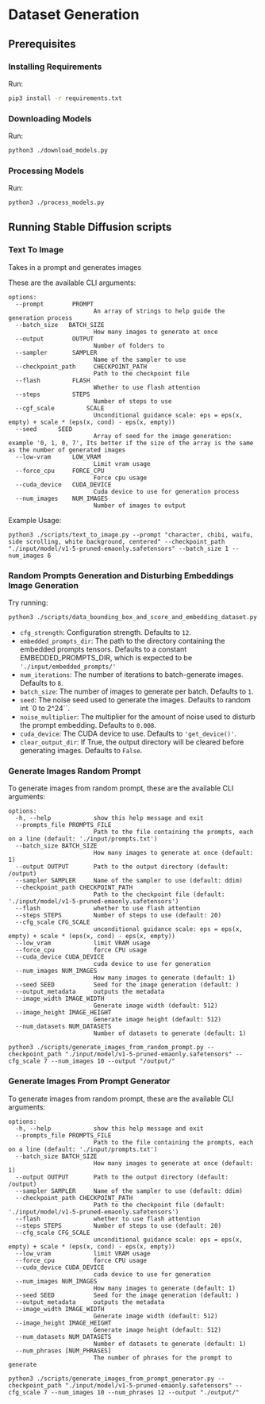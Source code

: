 # Dataset Generation

## Prerequisites

### Installing Requirements
Run: 
```bash
pip3 install -r requirements.txt
```

### Downloading Models
Run: 
```bash
python3 ./download_models.py
```

### Processing Models
Run: 
```bash
python3 ./process_models.py
```

## Running Stable Diffusion scripts

### Text To Image

Takes in a prompt and generates images

These are the available CLI arguments:

```
options:
  --prompt        PROMPT
                        An array of strings to help guide the generation process
  --batch_size   BATCH_SIZE
                        How many images to generate at once
  --output        OUTPUT
                        Number of folders to
  --sampler       SAMPLER
                        Name of the sampler to use
  --checkpoint_path     CHECKPOINT_PATH
                        Path to the checkpoint file
  --flash         FLASH
                        Whether to use flash attention
  --steps         STEPS
                        Number of steps to use
  --cgf_scale         SCALE
                        Unconditional guidance scale: eps = eps(x, empty) + scale * (eps(x, cond) - eps(x, empty))
  --seed      SEED
                        Array of seed for the image generation: example '0, 1, 0, 7', Its better if the size of the array is the same as the number of generated images
  --low-vram      LOW_VRAM
                        Limit vram usage
  --force_cpu     FORCE_CPU
                        Force cpu usage
  --cuda_device   CUDA_DEVICE
                        Cuda device to use for generation process
  --num_images    NUM_IMAGES
                        Number of images to output
```

Example Usage:
``` shell
python3 ./scripts/text_to_image.py --prompt "character, chibi, waifu, side scrolling, white background, centered" --checkpoint_path "./input/model/v1-5-pruned-emaonly.safetensors" --batch_size 1 --num_images 6
```

### Random Prompts Generation and Disturbing Embeddings Image Generation

Try running:

```bash
python3 ./scripts/data_bounding_box_and_score_and_embedding_dataset.py --num_iterations 10 
```

- `cfg_strength`: Configuration strength. Defaults to `12`.
- `embedded_prompts_dir`: The path to the directory containing the embedded prompts tensors. Defaults to a constant EMBEDDED_PROMPTS_DIR, which is expected to be `'./input/embedded_prompts/'`
- `num_iterations`: The number of iterations to batch-generate images. Defaults to `8`.
- `batch_size`: The number of images to generate per batch. Defaults to `1`.
- `seed`: The noise seed used to generate the images. Defaults to random int `0 to 2^24``.
- `noise_multiplier`: The multiplier for the amount of noise used to disturb the prompt embedding. Defaults to `0.008`.
- `cuda_device`: The CUDA device to use. Defaults to `'get_device()'`.
- `clear_output_dir`: If True, the output directory will be cleared before generating images. Defaults to `False`.

### Generate Images Random Prompt

To generate images from random prompt, these are the available CLI arguments:

```
options:
  -h, --help            show this help message and exit
  --prompts_file PROMPTS_FILE
                        Path to the file containing the prompts, each on a line (default: './input/prompts.txt')
  --batch_size BATCH_SIZE
                        How many images to generate at once (default: 1)
  --output OUTPUT       Path to the output directory (default: /output)
  --sampler SAMPLER     Name of the sampler to use (default: ddim)
  --checkpoint_path CHECKPOINT_PATH
                        Path to the checkpoint file (default: './input/model/v1-5-pruned-emaonly.safetensors')
  --flash               whether to use flash attention
  --steps STEPS         Number of steps to use (default: 20)
  --cfg_scale CFG_SCALE
                        unconditional guidance scale: eps = eps(x, empty) + scale * (eps(x, cond) - eps(x, empty))
  --low_vram            limit VRAM usage
  --force_cpu           force CPU usage
  --cuda_device CUDA_DEVICE
                        cuda device to use for generation
  --num_images NUM_IMAGES
                        How many images to generate (default: 1)
  --seed SEED           Seed for the image generation (default: )
  --output_metadata     outputs the metadata
  --image_width IMAGE_WIDTH
                        Generate image width (default: 512)
  --image_height IMAGE_HEIGHT
                        Generate image height (default: 512)
  --num_datasets NUM_DATASETS
                        Number of datasets to generate (default: 1)
```

``` shell
python3 ./scripts/generate_images_from_random_prompt.py --checkpoint_path "./input/model/v1-5-pruned-emaonly.safetensors" --cfg_scale 7 --num_images 10 --output "/output/"
```

### Generate Images From Prompt Generator

To generate images from random prompt, these are the available CLI arguments:

```
options:
  -h, --help            show this help message and exit
  --prompts_file PROMPTS_FILE
                        Path to the file containing the prompts, each on a line (default: './input/prompts.txt')
  --batch_size BATCH_SIZE
                        How many images to generate at once (default: 1)
  --output OUTPUT       Path to the output directory (default: /output)
  --sampler SAMPLER     Name of the sampler to use (default: ddim)
  --checkpoint_path CHECKPOINT_PATH
                        Path to the checkpoint file (default: './input/model/v1-5-pruned-emaonly.safetensors')
  --flash               whether to use flash attention
  --steps STEPS         Number of steps to use (default: 20)
  --cfg_scale CFG_SCALE
                        unconditional guidance scale: eps = eps(x, empty) + scale * (eps(x, cond) - eps(x, empty))
  --low_vram            limit VRAM usage
  --force_cpu           force CPU usage
  --cuda_device CUDA_DEVICE
                        cuda device to use for generation
  --num_images NUM_IMAGES
                        How many images to generate (default: 1)
  --seed SEED           Seed for the image generation (default: )
  --output_metadata     outputs the metadata
  --image_width IMAGE_WIDTH
                        Generate image width (default: 512)
  --image_height IMAGE_HEIGHT
                        Generate image height (default: 512)
  --num_datasets NUM_DATASETS
                        Number of datasets to generate (default: 1)
  --num_phrases [NUM_PHRASES]
                        The number of phrases for the prompt to generate
```

``` shell
python3 ./scripts/generate_images_from_prompt_generator.py --checkpoint_path "./input/model/v1-5-pruned-emaonly.safetensors" --cfg_scale 7 --num_images 10 --num_phrases 12 --output "./output/"
```

